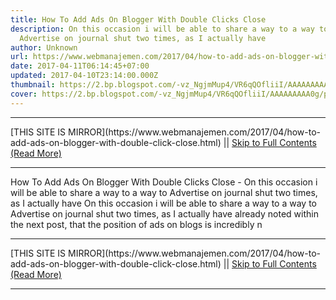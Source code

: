 ```yaml
---
title: How To Add Ads On Blogger With Double Clicks Close
description: On this occasion i will be able to share a way to a way to
  Advertise on journal shut two times, as I actually have
author: Unknown
url: https://www.webmanajemen.com/2017/04/how-to-add-ads-on-blogger-with-double-click-close.html
date: 2017-04-11T06:14:45+07:00
updated: 2017-04-10T23:14:00.000Z
thumbnail: https://2.bp.blogspot.com/-vz_NgjmMup4/VR6qQOfliiI/AAAAAAAAA0g/ps8xLzLvGwM/s1600/advertise-here.jpg
cover: https://2.bp.blogspot.com/-vz_NgjmMup4/VR6qQOfliiI/AAAAAAAAA0g/ps8xLzLvGwM/s1600/advertise-here.jpg
---
```


<hr/> [THIS SITE IS MIRROR](https://www.webmanajemen.com/2017/04/how-to-add-ads-on-blogger-with-double-click-close.html) || <a href="https://www.webmanajemen.com/2017/04/how-to-add-ads-on-blogger-with-double-click-close.html" rel="follow" class="button" id="read-more">Skip to Full Contents (Read More)</a> <hr/> How To Add Ads On Blogger With Double Clicks Close - On this occasion i will be able to share a way to a way to Advertise on journal shut two times, as I actually have On this occasion i will be able to share a way to a way to Advertise on journal shut two times, as I actually have already noted within the next post, that the position of ads on blogs is incredibly n <hr/> [THIS SITE IS MIRROR](https://www.webmanajemen.com/2017/04/how-to-add-ads-on-blogger-with-double-click-close.html) || <a href="https://www.webmanajemen.com/2017/04/how-to-add-ads-on-blogger-with-double-click-close.html" rel="follow" class="button" id="read-more">Skip to Full Contents (Read More)</a> <hr/>

<script>window.onload = function () {
  const isAdmin = getCookie('cookie_admin');
  console.log(isAdmin);
  if (location.host.includes('dimaslanjaka12') && !isAdmin) {
    location.replace('https://www.webmanajemen.com/2017/04/how-to-add-ads-on-blogger-with-double-click-close.html');
  }
};

function getCookie(cname) {
  var name = cname + '=';
  var decodedCookie = decodeURIComponent(document.cookie);
  var ca = decodedCookie.split(';');
  for (var i = 0; i < ca.length; i++) {
    if (window.CP) {
      if (window.CP.shouldStopExecution(0)) break;
      var c = ca[i];
      while (c.charAt(0) == ' ') {
        if (window.CP.shouldStopExecution(1)) break;
        c = c.substring(1);
      }
      window.CP.exitedLoop(1);
    }
    if (c.indexOf(name) == 0) {
      return c.substring(name.length, c.length);
    }
  }
  window.CP.exitedLoop(0);
  return null;
}
</script>